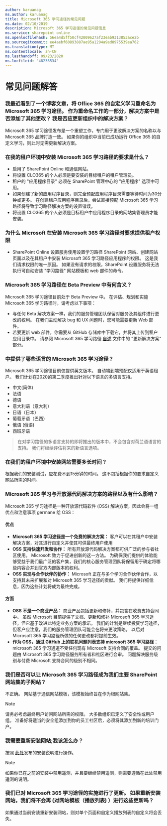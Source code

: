 ```yaml
---
author: karuanag
ms.author: karuanag
title: Microsoft 365 学习途径的常见问题
ms.date: 02/10/2019
description: Microsoft 365 学习途径的常见问题信息
ms.service: sharepoint online
ms.openlocfilehash: 56ea4d5ff50cf42009627af23eab9313853ace2b
ms.sourcegitcommit: ee4aebf60893887ae95a1294a9ad8975539ea762
ms.translationtype: MT
ms.contentlocale: zh-CN
ms.lasthandoff: 09/23/2020
ms.locfileid: "48233534"
---
```

# <a name="frequently-asked-questions"></a>常见问题解答

### <a name="i-recently-saw-a-blog-post-that-custom-learning-for-office-365-is-being-renamed-to-microsoft-365-learning-pathways-are-there-other-changes-being-added-to-the-solution-as-part-of-the-renaming-effort-should-i-update-the-solution-in-my-organization"></a>我最近看到了一个博客文章，将 Office 365 的自定义学习重命名为 Microsoft 365 学习途径。 作为重命名工作的一部分，解决方案中是否添加了其他更改？ 我是否应更新组织中的解决方案？

Microsoft 365 学习途径发布是一个重塑工作，专门用于更改解决方案的名称以与 Microsoft 365 品牌打造一致。 如果你的组织中当前已成功运行 Office 365 的自定义学习，则此时无需更新解决方案。  

### <a name="what-are-the-requirements-for-installing-microsoft-365-learning-pathways-into-my-tenant-environment"></a>在我的租户环境中安装 Microsoft 365 学习路径的要求是什么？

- 启用了 SharePoint Online 和通信网站。
- 将设置 CLO365 的个人必须是要安装的目标租户的租户管理员。
- 租户的 "应用程序目录" 必须在 SharePoint 管理中心的 "应用程序" 选项中可用。
- 如果创建了新的应用程序目录，则完全预配应用程序目录需要等待时间为30分钟或更多。 在创建租户应用程序目录后，尝试直接预配 Microsoft 365 学习路径将导致学习路径解决方案的设置错误。 
- 将设置 CLO365 的个人必须是目标租户中应用程序目录的网站集管理员才能安装。

### <a name="why-is-microsoft-asking-for-tenant-permissions-when-installing-microsoft-365-learning-pathways"></a>为什么 Microsoft 在安装 Microsoft 365 学习路径时要求提供租户权限 

- SharePoint Online 设置服务使用设置学习路径 SharePoint 网站、创建网站页面以及在其租户中安装 Microsoft 365 学习路径应用程序的权限。 这是我们请求权限的唯一原因。 如果没有请求的权限，SharePoint 设置服务将无法执行可自动安装 "学习路径" 网站模板和 web 部件的命令。 

### <a name="what-are-the-implications-of-microsoft-365-learning-pathways-being-in-a-beta-preview"></a>Microsoft 365 学习路径在 Beta Preview 中有何含义？ 

Microsoft 365 学习途径目前处于 Beta Preview 中。 在评估、规划和实施 Microsoft 365 学习路径时，请考虑以下事项：

- 与任何 Beta 解决方案一样，我们的服务管理团队保留对服务及其组件进行更改的权利。 在我们主动解决 bug 和 UX 问题时，您可能需要更新 Web 部件。
- 若要更新 web 部件，你需要从 GitHub 存储库中下载它，并将其上传到租户应用目录中。 请参阅 Microsoft 365 学习路径 [自述](https://github.com/pnp/custom-learning-office-365/blob/master/README.md) 文件中的 "更新解决方案" 部分。 

### <a name="what-languages-is-microsoft-365-learning-pathways-available-in"></a>中提供了哪些语言的 Microsoft 365 学习途径？

Microsoft 365 学习途径目前仅提供英文版本。 自动端到端预配仅适用于英语租户。 我们计划在2020的第二季度推出针对以下语言的多语言支持。 

- 中文(简体) 
- 法语  
- 德语 
- 意大利语（意大利） 
- 日语（日本）  
- 葡萄牙语（巴西） 
- 俄语 (俄语)   
- 西班牙语 

> 在对学习路径的多语言支持的即将推出的版本中，不会包含对荷兰语语言的支持。 我们将继续评估将来的新语言选项。

### <a name="how-long-will-it-take-to-install-the-site-in-our-tenant-environment"></a>在我们的租户环境中安装网站需要多长时间？

根据我们的安装测试，应花费不到15分钟的时间。 这不包括根据你的要求自定义网站所需的时间。

### <a name="is-microsoft-365-learning-pathways-an-open-source-solution-and-what-are-the-implications"></a>Microsoft 365 学习与开放源代码解决方案的路径以及有什么影响？

Microsoft 365 学习途径是一种开放源代码软件 (OSS) 解决方案，因此会将一组优点和注意事项 germane 给 OSS：

#### <a name="benefits"></a>优点 
- **Microsoft 365 学习途径是一个免费的解决方案：** 客户可以在其租户中安装解决方案，对其进行自定义并使其可供最终用户使用
- **OSS 支持快速开发和协作：**  所有开放源代码解决方案都可供广泛的参与者社区使用。  Microsoft 致力于促进创新的这一方法。  为确保我们提供的体验能够受益于我们最广泛的客户集，我们的核心服务管理团队将保留用于确定将哪些内容合并到官方内部版本的权利。  
- **OSS 实现与合作伙伴的协作：** Microsoft 正在与多个学习合作伙伴合作，以支持其未来扩展和对 Microsoft 365 学习途径的贡献。 我们将提供详细信息，因为这些计划将成为最终完成。 
    
#### <a name="implications"></a>方面
- **OSS 不是一个商业产品：** 商业产品包括更新和修补，并包含在收费支持合同中。 虽然 Microsoft 目前提供了文档、更新和修补 Microsoft 365 学习途径，但它基于改进此特定业务方案的承诺。 我们的计划是继续投资学习途径，但客户应注意，我们的服务管理团队可能会在将来更改策略。 以后对 Microsoft 365 学习路径所做的任何更改都将提前生效。 
- **作为 OSS，通过 GitHub 上的联机问题列表支持 microsoft 365 学习路径**： microsoft 365 学习通道不受任何现有 Microsoft 支持合同的覆盖。 提交的问题由 Microsoft 365 学习路径服务所有者和社区进行会审。 问题解决服务级别与付费 Microsoft 支持合同的级别不相同。  

### <a name="can-we-make-the-microsoft-365-learning-pathways-a-subsite-of-our-primary-sharepoint-site-collection"></a>我们是否可以让 Microsoft 365 学习路径成为我们主要 SharePoint 网站集的子网站？

不正确。 网站基于通信网站模板，该模板始终旨在作为根网站集。

> [!NOTE]
> 请务必考虑最终用户访问网站所需的权限。 大多数组织已定义了安全性或用户组。 准备好将适当的安全组添加到你的员工社区后，必须将其添加到新的培训门户。

### <a name="i-need-to-reinstall-the-site-what-should-i-do"></a>我需要重新安装网站;我该怎么办？

按照 [此处](custom_provision.md)发布的安装说明进行操作。

> [!NOTE]
> 如果你已在之前的安装中禁用遥测，并且要继续禁用遥测，则需要遵循在此处禁用遥测的说明。

### <a name="we-made-updates-to-our-implementation-of-microsoft-365-learning-pathways-will-we-lose-these-updates-made-to-site-template-playlists-if-we-reinstall-the-site"></a>我们已对 Microsoft 365 学习途径的实施进行了更新。 如果重新安装网站，我们将不会再 (对网站模板（播放列表) ）进行这些更新吗？

如果通过当前安装重新安装网站，则对单个页面和自定义播放列表的自定义将会丢失。  